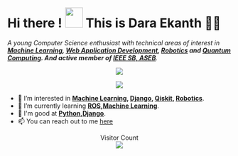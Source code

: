 # Hi there ! <img src="https://media.giphy.com/media/ujrj9aoOdNvXO/giphy.gif" height="45px" width="40px"> This is Dara Ekanth 🙋‍♂️ 

<!-- ![](https://komarev.com/ghpvc/?username=DaraEkanth&color=green&label=Profile+Visits) -->

_A young Computer Science enthusiast with technical areas of interest in **[Machine Learning], [Web Application Development], [Robotics] and [Quantum Computing]. And active member of [IEEE SB, ASEB]**._

<p align="center">
  <img src="https://github-readme-stats.vercel.app/api?username=Dara-Ekanth&&show_icons=true&include_all_commits=true&count_private=true&title_color=ffffff&icon_color=bb2acf&text_color=daf7dc&bg_color=151515">
  </p>

<p align="center">
    <a href="https://git.io/streak-stats">
    <img align="center" src="https://github-readme-streak-stats.herokuapp.com/?user=Dara-Ekanth&theme=dark" />
    </a>
<p>
  
<!--   <p align="center">
  <a href="https://github.com/anuraghazra/github-readme-stats">
 <img align="center" src="https://github-readme-stats.vercel.app/api/top-langs/?username=Dara-Ekanth&count_private=true&show_icons=true&theme=merko&hide=purebasic&layout=compact" />
    </a>
  </p> -->

<!-- - 👋 Hi, I’m Dara Ekanth   -->
- 👀 I’m interested in **[Machine Learning], [Django], [Qiskit], [Robotics]**.  
- 🌱 I’m currently learning **[ROS],[Machine Learning]**.  
- 💞️ I'm good at **[Python],[Django]**.
- 📫 You can reach out to me [here](https://www.linkedin.com/in/dara-ekanth-1b7681179/)  

[Qiskit]: https://qiskit.org/
[Django]:https://www.djangoproject.com/
[ROS]:https://www.ros.org/
[Python]:https://www.python.org/
[Machine Learning]:https://machinelearning.org.in/
[Robotics]:https://en.wikipedia.org/wiki/Robotics#:~:text=Robotics%20is%20an%20interdisciplinary%20field,can%20help%20and%20assist%20humans.
[Quantum Computing]:https://en.wikipedia.org/wiki/Quantum_computing#:~:text=Quantum%20computing%20is%20the%20exploitation,are%20known%20as%20quantum%20computers.&text=The%20study%20of%20quantum%20computing%20is%20a%20subfield%20of%20quantum%20information%20science.
[IEEE SB, ASEB]:https://ieee-amrita-bangalore.web.app/index.html#commitee
[Web Application Development]:https://en.wikipedia.org/wiki/Web_application
  

<p align="center"> 
  Visitor Count<br>
<img src="https://profile-counter.glitch.me/Dara-Ekanth/count.svg" />
</p>

<!---
Dara-Ekanth/Dara-Ekanth is a ✨ special ✨ repository because its `README.md` (this file) appears on your GitHub profile.
You can click the Preview link to take a look at your changes.
--->

